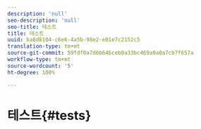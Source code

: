 ```yaml
---
description: 'null'
seo-description: 'null'
seo-title: 테스트
title: 테스트
uuid: ba8d8104-c6e6-4a5b-98e2-e01e7c2152c5
translation-type: tm+mt
source-git-commit: 59fdf0a7d6b646ceb0a33bc469a9a0a7cb7f657a
workflow-type: tm+mt
source-wordcount: '5'
ht-degree: 100%

---
```



# 테스트{#tests}

